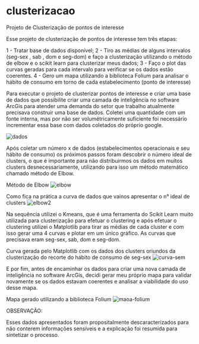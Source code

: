 # clusterizacao
Projeto de Clusterização de pontos de interesse

Esse projeto de clusterização de pontos de interesse tem três etapas:

1 - Tratar base de dados disponível;
2 - Tiro as médias de alguns intervalos (seg-sex , sab , dom e seg-dom) e faço a clusterização utilizando o método de elbow e o scikit learn para clusterizar meus dados;
3 - Faço o plot das curvas geradas para cada intervalo para verificar se os dados estão coerentes.
4 - Gero um mapa utilizando a biblioteca Folium para analisar o hábito de consumo em torno de cada estabelecimento (ponto de interesse)


Para executar o projeto de clusterizar pontos de interesse e criar uma base de dados que possibilite criar uma camada de inteligência no software ArcGis para atender uma demanda 
do setor que trabalho atualmente precisava construir uma base de dados. Coletei uma quantidade com um fonte interna, mas por não ser volumétricamente suficiente foi 
necessário incrementar essa base com dados coletados do próprio google.

![dados](https://user-images.githubusercontent.com/79414503/187421878-fa0428b1-8338-4e63-b293-367b76c15934.JPG)

Após coletar um número x de dados (estabelecimentos operacionais e seu hábito de consumo) os próximos passos foram descobrir o número ideal de clusters, o que é importante para 
não distribuirmos os dados em muitos clusters desnecessariamente, utilizando para isso um método matemático chamado método de Elbow.

Método de Elbow
![elbow](https://user-images.githubusercontent.com/79414503/187422218-5aa0be64-6938-446c-b27c-448cc3495dbf.JPG)

Como fica na prática a curva de dados que vainos apresentar o n° ideal de clusters
![elbow2](https://user-images.githubusercontent.com/79414503/187422726-50863c8b-e456-4570-b744-4d0104ae3cf2.JPG)

Na sequência utilizei o Kmeans, que é uma ferramenta do Scikit Learn muito utilizada para clusterização para efetuar o clustering e após efetuar o clustering utilizei o Matplotlib para tirar as médias de cada cluster e com isso gerar uma 4 curvas e plotar em um único gráfico. As curvas 
que precisava eram seg-sex, sab, dom e seg-dom.

Curva gerada pelo Matplotlib com os dados dos clusters oriundos da clusterização do recorte do hábito de consumo de seg-sex
![curva-sem](https://user-images.githubusercontent.com/79414503/187423043-c245e295-34b0-4904-97ef-6e6cf27575c3.JPG)

E por fim, antes de encaminhar os dados para criar uma nova camada de inteligência no software ArcGis, decidi gerar meu próprio mapa para validar novamente se os 
dados estavam coerentes e analisar a viabilidade do uso desse mapa.

Mapa gerado utilizando a biblioteca Folium
![maoa-folium](https://user-images.githubusercontent.com/79414503/187423694-86d5a05c-857b-4481-8587-ac8abc2cb252.JPG)


OBSERVAÇÃO:

Esses dados apresentados foram propositalmente descaracterizados para não conterem informações sensíveis e a explicação foi resumida para sintetizar o processo.
